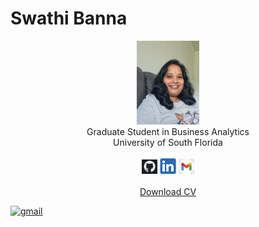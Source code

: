 # Swathi Banna

<center>
  <img src="SwathiBanna.jpg" style="width: 20%; height: auto;"><br>
  Graduate Student in Business Analytics<br>  
  University of South Florida<br><br>
  <a href="https://github.com/swathi-banna/Projects"><img src="github icon.png" alt="github" style="width:5%;"></a>
  <a href="https://www.linkedin.com/in/swathi-banna/"><img src="linkedin icon.png" alt="linkedin" style="width:5%;"></a>
  <a href="swathi.banna27@gmail.com"><img src="gmail icon.png" alt="gmail" style="width:5%;"><br><br>
  <a href="SwathiResume.pdf" download>Download CV</a><br>
  </center> 


<a href="[mailto:swathi.banna27@gmail.com](https://mail.google.com/mail/u/0/)"><img src="gmail_icon.png" alt="gmail" style="width:5%;">



